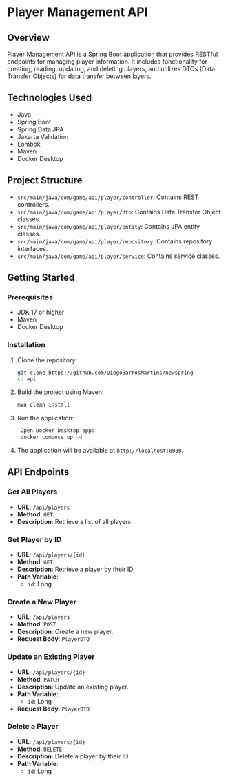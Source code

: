 # Player Management API

## Overview

Player Management API is a Spring Boot application that provides RESTful endpoints for managing player information. It includes functionality for creating, reading, updating, and deleting players, and utilizes DTOs (Data Transfer Objects) for data transfer between layers.

## Technologies Used

- Java
- Spring Boot
- Spring Data JPA
- Jakarta Validation
- Lombok
- Maven
- Docker Desktop

## Project Structure

- `src/main/java/com/game/api/player/controller`: Contains REST controllers.
- `src/main/java/com/game/api/player/dto`: Contains Data Transfer Object classes.
- `src/main/java/com/game/api/player/entity`: Contains JPA entity classes.
- `src/main/java/com/game/api/player/repository`: Contains repository interfaces.
- `src/main/java/com/game/api/player/service`: Contains service classes.

## Getting Started

### Prerequisites

- JDK 17 or higher
- Maven
- Docker Desktop

### Installation

1. Clone the repository:
   ```bash
   git clone https://github.com/DiogoBarrosMartins/newspring
   cd api
   ```

2. Build the project using Maven:
   ```bash
   mvn clean install
   ```

3. Run the application:
   ```bash
    Open Docker Desktop app:
    docker compose up -d
   ```

4. The application will be available at `http://localhost:8080`.

## API Endpoints

### Get All Players

- **URL**: `/api/players`
- **Method**: `GET`
- **Description**: Retrieve a list of all players.

### Get Player by ID

- **URL**: `/api/players/{id}`
- **Method**: `GET`
- **Description**: Retrieve a player by their ID.
- **Path Variable**:
  - `id`: Long

### Create a New Player

- **URL**: `/api/players`
- **Method**: `POST`
- **Description**: Create a new player.
- **Request Body**: `PlayerDTO`

### Update an Existing Player

- **URL**: `/api/players/{id}`
- **Method**: `PATCH`
- **Description**: Update an existing player.
- **Path Variable**:
  - `id`: Long
- **Request Body**: `PlayerDTO`

### Delete a Player

- **URL**: `/api/players/{id}`
- **Method**: `DELETE`
- **Description**: Delete a player by their ID.
- **Path Variable**:
  - `id`: Long
